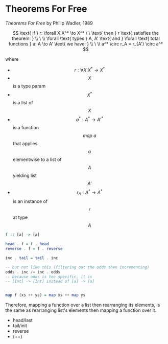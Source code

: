 # Theorems For Free

*Theorems For Free* by Philip Wadler, 1989


$$
 \text{ if } r: \forall X.X^* \to X^* \ \
 \text{ then } r \text{ satisfies the theorem: } \\
\ \\
\forall \text{ types } A, A' \text{ and } 
\forall \text{ total functions } 
a: A \to A' \text{ we have: } \\
\ \\
a^* \circ r_A = r_{A'} \circ a^*
$$

where
- $$r: \forall X.X^* \to X^*$$
- $$X$$ is a type param
- $$X^*$$ is a list of $$X$$
- $$a^*: A^* \to A'^*$$ is a function $$map\ a$$ that applies $$a$$ elementwise to a list of $$A$$ yielding list $$A'$$
- $$r_A: A^* \to A^*$$ is an instance of $$r$$ at type $$A$$

```haskell
f :: [a] -> [a]

head . f = f . head
reverse . f = f . reverse

inc . tail = tail . inc

-- but not like this (filtering out the odds then incrementing)
odds . inc /= inc . odds
-- because odds is too specific, it is
-- [Int] -> [Int] instead of [a] -> [a]


map f (xs ++ ys) = map xs ++ map ys
```

Therefore, mapping a function over a list then rearranging its elements, is the same as rearranging list's elements then mapping a function over it.

- head/last
- tail/init
- reverse
- (++)
